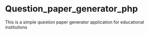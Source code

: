 # Question_paper_generator_php
This is a simple question paper generator application for educational institutions 
